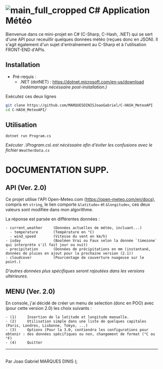 # ![main_full_cropped](https://github.com/user-attachments/assets/d9e9d56d-baff-47f6-aaf7-4c97e2a8ee79) C# Application Météo

Bienvenue dans ce mini-projet en C# (C-Sharp, C-Hash, .NET) qui se sert d'une API pour receuillir quelques données météo (reçues donc en JSON). Il s'agit également d'un sujet d'entraînement au C-Sharp et à l'utilisation FRONT-END d'APIs.

## Installation
- Pré-requis :
  - .NET (dotNET) : https://dotnet.microsoft.com/en-us/download *(redémarrage nécéssaire post-installation.)*

Exécutez ces deux lignes 
```bash
git clone https://github.com/MARQUESDINISJoaoGabriel/C-HASH_MeteoAPI
cd C-HASH_MeteoAPI/
```

## Utilisation
`dotnet run Program.cs`<br>

*Exécuter .\Program.cs\ est nécéssaire afin d'éviter les confusions avec le fichier `WeatherData.cs`*

# DOCUMENTATION SUPP. 

## API (Ver. 2.0)
Ce projet utilise l'API Open-Meteo.com (https://open-meteo.com/en/docs), compris en `string`, le lien comporte `&latitude=` et `&longitude=`, ces deux valeurs sont modifiée dans mon algorithme.<br> 

La réponse est parsée en différentes données : <br>
```
- current_weather     (Données actuelles de météo, incluant...)
  - temperature       (Température en °C)
  - wind_speed        (Vitesse du vent en km/h)
- isday               (Booléen Vrai ou Faux selon la donnée `timezone` qui interprète s'il fait jour ou nuit)
- precipitation       (Données de précipitations en mm (instantané, données de pluies en ajout pour la prochaine version (2.1))
- cloudcover          (Pourcentage de couverture nuageuse sur le point.)
```

*D'autres données plus spécifiques seront rajoutées dans les versions ultérieures.*

## MENU (Ver. 2.0)
En console, j'ai décidé de créer un menu de selection (donc en POO) avec (pour cette version 2.0) les choix suivants :<br>

```
- (1)     Insertion de la latitude et longitude manuelle.
- (2)     Utilisation simple dans une liste de quelques capitales (Paris, Londres, Lisbonne, Tokyo, ...)
- (3)     Options (Pour la 3.0, contiendra les configurations pour obtenir : des données spécifiques ou non, changement de format (°C ou °F)
- (4)     Quitter
```
<hr><br>
Par Joao Gabriel MARQUES DINIS (;
